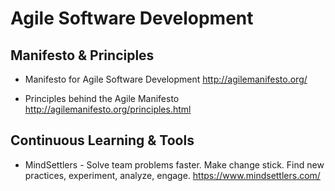 # Agile Software Development 

## Manifesto & Principles

* Manifesto for Agile Software Development
  http://agilemanifesto.org/
  
* Principles behind the Agile Manifesto
  http://agilemanifesto.org/principles.html
  
## Continuous Learning & Tools

* MindSettlers - Solve team problems faster. Make change stick.  Find new practices, experiment, analyze, engage.
  https://www.mindsettlers.com/
